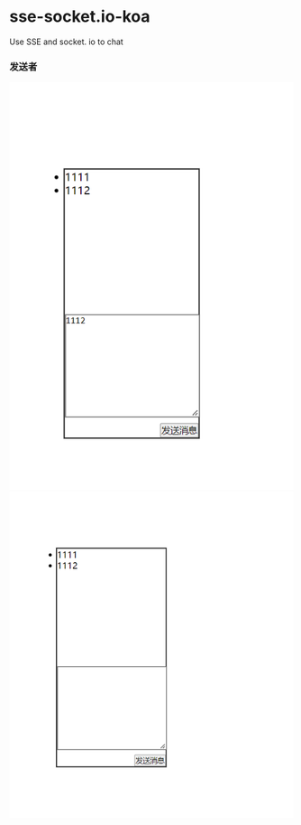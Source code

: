 # sse-socket.io-koa
Use SSE and socket. io to chat

### 发送者
![image](https://github.com/Flandre3569/sse-socket.io-koa/blob/main/%E5%8F%91%E9%80%81%E8%80%85.png)
![image](https://github.com/Flandre3569/sse-socket.io-koa/blob/main/%E6%8E%A5%E5%8F%97%E8%80%85.png)
